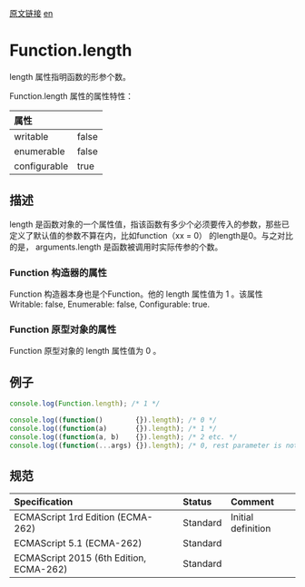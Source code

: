 <a href="https://developer.mozilla.org/zh-CN/docs/Web/JavaScript/Reference/Global_Objects/Function/length" target="_blank">原文链接</a>
<a href="https://developer.mozilla.org/en-US/docs/Web/JavaScript/Reference/Global_Objects/Function/length" target="_blank">en</a>

# Function.length

length 属性指明函数的形参个数。

Function.length 属性的属性特性：

| 属性         |       |
|:-------------|:------|
| writable     | false |
| enumerable   | false |
| configurable | true  |

## 描述

length 是函数对象的一个属性值，指该函数有多少个必须要传入的参数，那些已定义了默认值的参数不算在内，比如function（xx = 0）
的length是0。与之对比的是，  arguments.length 是函数被调用时实际传参的个数。

### Function 构造器的属性

Function 构造器本身也是个Function。他的 length 属性值为 1 。该属性 Writable: false, Enumerable: false, Configurable: true.

### Function 原型对象的属性

Function  原型对象的 length 属性值为 0 。

## 例子

```javascript
console.log(Function.length); /* 1 */

console.log((function()        {}).length); /* 0 */
console.log((function(a)       {}).length); /* 1 */
console.log((function(a, b)    {}).length); /* 2 etc. */
console.log((function(...args) {}).length); /* 0, rest parameter is not counted */
```

## 规范

| Specification                           | Status   | Comment            |
|:----------------------------------------|:---------|:-------------------|
| ECMAScript 1rd Edition (ECMA-262)       | Standard | Initial definition |
| ECMAScript 5.1 (ECMA-262)               | Standard |                    |
| ECMAScript 2015 (6th Edition, ECMA-262) | Standard |                    |